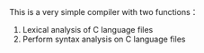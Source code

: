 This is a very simple compiler with two functions：
1. Lexical analysis of C language files
2. Perform syntax analysis on C language files
